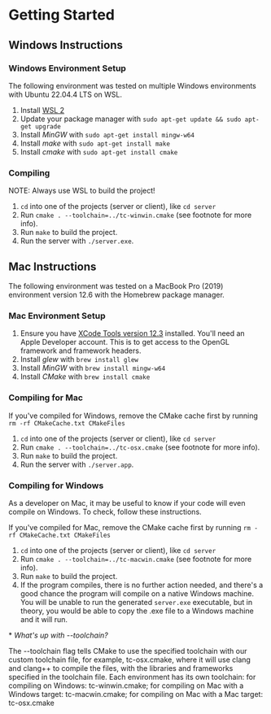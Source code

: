 # Getting Started

## Windows Instructions

### Windows Environment Setup

The following environment was tested on multiple Windows environments with Ubuntu 22.04.4 LTS on WSL.

1. Install [WSL 2](https://learn.microsoft.com/en-us/windows/wsl/install)
2. Update your package manager with `sudo apt-get update && sudo apt-get upgrade`
3. Install _MinGW_ with `sudo apt-get install mingw-w64`
4. Install _make_ with `sudo apt-get install make`
5. Install _cmake_ with `sudo apt-get install cmake`

### Compiling

NOTE: Always use WSL to build the project!

1. `cd` into one of the projects (server or client), like `cd server`
2. Run `cmake . --toolchain=../tc-winwin.cmake` (see footnote for more info).
3. Run `make` to build the project.
4. Run the server with `./server.exe`.

## Mac Instructions

The following environment was tested on a MacBook Pro (2019) environment version 12.6 with the Homebrew package manager.

### Mac Environment Setup

1. Ensure you have [XCode Tools version 12.3](https://developer.apple.com/download/all/) installed. You'll need an Apple Developer account. This is to get access to the OpenGL framework and framework headers.
2. Install _glew_ with `brew install glew`
3. Install _MinGW_ with `brew install mingw-w64`
4. Install _CMake_ with `brew install cmake`

### Compiling for Mac

If you've compiled for Windows, remove the CMake cache first by running `rm -rf CMakeCache.txt CMakeFiles`

1. `cd` into one of the projects (server or client), like `cd server`
2. Run `cmake . --toolchain=../tc-osx.cmake` (see footnote for more info).
3. Run `make` to build the project.
4. Run the server with `./server.app`.

### Compiling for Windows

As a developer on Mac, it may be useful to know if your code will even compile on Windows. To check, follow these instructions.

If you've compiled for Mac, remove the CMake cache first by running `rm -rf CMakeCache.txt CMakeFiles`

1. `cd` into one of the projects (server or client), like `cd server`
2. Run `cmake . --toolchain=../tc-macwin.cmake` (see footnote for more info).
3. Run `make` to build the project.
4. If the program compiles, there is no further action needed, and there's a good chance the program will compile on a native Windows machine. You will be unable to run the generated `server.exe` executable, but in theory, you would be able to copy the .exe file to a Windows machine and it will run.

\* _What's up with --toolchain?_

The --toolchain flag tells CMake to use the specified toolchain with our custom toolchain file, for example, tc-osx.cmake, where it will use clang and clang++ to compile the files, with the libraries and frameworks specified in the toolchain file. Each environment has its own toolchain: for compiling on Windows: tc-winwin.cmake; for compiling on Mac with a Windows target: tc-macwin.cmake; for compiling on Mac with a Mac target: tc-osx.cmake
